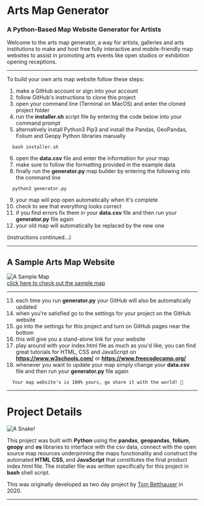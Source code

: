 # Arts Map Generator
### A Python-Based Map Website Generator for Artists

Welcome to the arts map generator, a way for artists, galleries and arts institutions to make and host free fully interactive and mobile-friendly map websites to assist in promoting arts events like open studios or exhibition opening receptions.

***

To build your own arts map website follow these steps:
1. make a GitHub account or sign into your account
2. follow GitHub's instructions to clone this project
3. open your command line (Terminal on MacOS) and enter the cloned project folder
4. run the **installer.sh** script file by entering the code below into your command prompt
5. alternatively install Python3 Pip3 and install the Pandas, GeoPandas, Folium and Geopy Python libraries manually
```
  bash installer.sh
```
6. open the **data.csv** file and enter the information for your map
7. make sure to follow the formatting provided in the example data
8. finally run the **generator.py** map builder by entering the following into the command line
```
  python3 generator.py
```
9. your map will pop open automatically when it's complete
10. check to see that everything looks correct
11. if you find errors fix them in your **data.csv** file and then run your **generator.py** file again
12. your old map will automatically be replaced by the new one
  
  (instructions continued...)

***
## A Sample Arts Map Website  

![A Sample Map](image.png)  
[click here to check out the sample map](https://tombetthauser.github.io/python_map/index.html)
***  

13. each time you run **generator.py** your GitHub will also be automatically updated  
14. when you're satisfied go to the settings for your project on the GitHub website
15. go into the settings for this project and turn on GitHub pages near the bottom
16. this will give you a stand-alone link for your website
17. play around with your index.html file as much as you'd like, you can find great tutorials for HTML, CSS and JavaScript on **https://www.w3schools.com/** or **https://www.freecodecamp.org/**
18. whenever you want to update your map simply change your **data.csv** file and then run your **generator.py** file again  
```
  Your map website's is 100% yours, go share it with the world! 🎉
```  
***  
# Project Details

![A Snake!](https://lh3.googleusercontent.com/proxy/EHzZIFwQTHuOlRdYwMPM_8CK_nscGcgWDLXP0y_IoVX3MEkf4pAB0rAsncXK40Qa54jU1Xf8L6e3wJpQ6iff2hqE2i209wj9rxgJfd5vq5TS2Ip5lT0LwhSBy_tCCaktDi3uJj0b)  
  
This project was built with **Python** using the **pandas**, **geopandas**, **folium**, **geopy** and **os** libraries to interface with the csv data, connect with the open source map reources underpinning the maps functionality and construct the automated **HTML** **CSS**, and **JavaScript** that constitutes the final product index.html file. The installer file was written specifically for this project in **bash** shell script.

This was originally developed as two day project by [Tom Betthauser](http://www.tombetthauser.com/) in 2020.  

***
